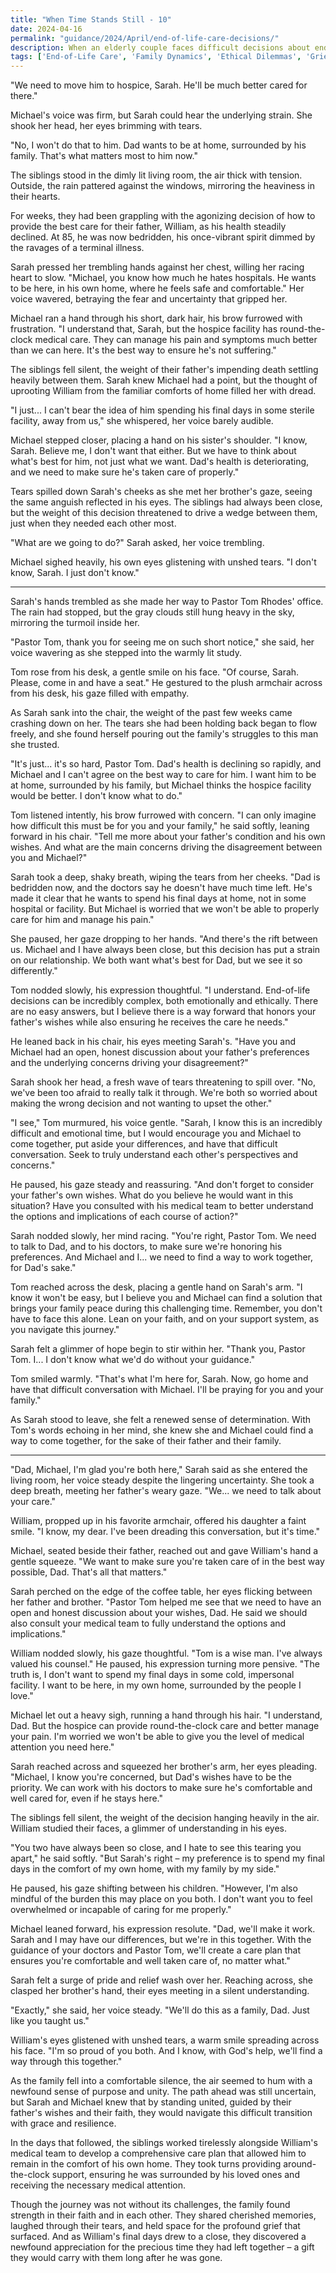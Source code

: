 ```yaml
---
title: "When Time Stands Still - 10"
date: 2024-04-16
permalink: "guidance/2024/April/end-of-life-care-decisions/"
description: When an elderly couple faces difficult decisions about end-of-life care for their terminally ill father, they turn to Pastor Tom Rhodes for guidance on navigating the emotional and ethical complexities of this sensitive situation.
tags: ['End-of-Life Care', 'Family Dynamics', 'Ethical Dilemmas', 'Grief and Loss', 'Spiritual Guidance']
---
```

"We need to move him to hospice, Sarah. He'll be much better cared for there."

Michael's voice was firm, but Sarah could hear the underlying strain. She shook her head, her eyes brimming with tears.

"No, I won't do that to him. Dad wants to be at home, surrounded by his family. That's what matters most to him now."

The siblings stood in the dimly lit living room, the air thick with tension. Outside, the rain pattered against the windows, mirroring the heaviness in their hearts.

For weeks, they had been grappling with the agonizing decision of how to provide the best care for their father, William, as his health steadily declined. At 85, he was now bedridden, his once-vibrant spirit dimmed by the ravages of a terminal illness.

Sarah pressed her trembling hands against her chest, willing her racing heart to slow. "Michael, you know how much he hates hospitals. He wants to be here, in his own home, where he feels safe and comfortable." Her voice wavered, betraying the fear and uncertainty that gripped her.

Michael ran a hand through his short, dark hair, his brow furrowed with frustration. "I understand that, Sarah, but the hospice facility has round-the-clock medical care. They can manage his pain and symptoms much better than we can here. It's the best way to ensure he's not suffering."

The siblings fell silent, the weight of their father's impending death settling heavily between them. Sarah knew Michael had a point, but the thought of uprooting William from the familiar comforts of home filled her with dread.

"I just... I can't bear the idea of him spending his final days in some sterile facility, away from us," she whispered, her voice barely audible.

Michael stepped closer, placing a hand on his sister's shoulder. "I know, Sarah. Believe me, I don't want that either. But we have to think about what's best for him, not just what we want. Dad's health is deteriorating, and we need to make sure he's taken care of properly."

Tears spilled down Sarah's cheeks as she met her brother's gaze, seeing the same anguish reflected in his eyes. The siblings had always been close, but the weight of this decision threatened to drive a wedge between them, just when they needed each other most.

"What are we going to do?" Sarah asked, her voice trembling.

Michael sighed heavily, his own eyes glistening with unshed tears. "I don't know, Sarah. I just don't know."

***

Sarah's hands trembled as she made her way to Pastor Tom Rhodes' office. The rain had stopped, but the gray clouds still hung heavy in the sky, mirroring the turmoil inside her.

"Pastor Tom, thank you for seeing me on such short notice," she said, her voice wavering as she stepped into the warmly lit study.

Tom rose from his desk, a gentle smile on his face. "Of course, Sarah. Please, come in and have a seat." He gestured to the plush armchair across from his desk, his gaze filled with empathy.

As Sarah sank into the chair, the weight of the past few weeks came crashing down on her. The tears she had been holding back began to flow freely, and she found herself pouring out the family's struggles to this man she trusted.

"It's just... it's so hard, Pastor Tom. Dad's health is declining so rapidly, and Michael and I can't agree on the best way to care for him. I want him to be at home, surrounded by his family, but Michael thinks the hospice facility would be better. I don't know what to do."

Tom listened intently, his brow furrowed with concern. "I can only imagine how difficult this must be for you and your family," he said softly, leaning forward in his chair. "Tell me more about your father's condition and his own wishes. And what are the main concerns driving the disagreement between you and Michael?"

Sarah took a deep, shaky breath, wiping the tears from her cheeks. "Dad is bedridden now, and the doctors say he doesn't have much time left. He's made it clear that he wants to spend his final days at home, not in some hospital or facility. But Michael is worried that we won't be able to properly care for him and manage his pain."

She paused, her gaze dropping to her hands. "And there's the rift between us. Michael and I have always been close, but this decision has put a strain on our relationship. We both want what's best for Dad, but we see it so differently."

Tom nodded slowly, his expression thoughtful. "I understand. End-of-life decisions can be incredibly complex, both emotionally and ethically. There are no easy answers, but I believe there is a way forward that honors your father's wishes while also ensuring he receives the care he needs."

He leaned back in his chair, his eyes meeting Sarah's. "Have you and Michael had an open, honest discussion about your father's preferences and the underlying concerns driving your disagreement?"

Sarah shook her head, a fresh wave of tears threatening to spill over. "No, we've been too afraid to really talk it through. We're both so worried about making the wrong decision and not wanting to upset the other."

"I see," Tom murmured, his voice gentle. "Sarah, I know this is an incredibly difficult and emotional time, but I would encourage you and Michael to come together, put aside your differences, and have that difficult conversation. Seek to truly understand each other's perspectives and concerns."

He paused, his gaze steady and reassuring. "And don't forget to consider your father's own wishes. What do you believe he would want in this situation? Have you consulted with his medical team to better understand the options and implications of each course of action?"

Sarah nodded slowly, her mind racing. "You're right, Pastor Tom. We need to talk to Dad, and to his doctors, to make sure we're honoring his preferences. And Michael and I... we need to find a way to work together, for Dad's sake."

Tom reached across the desk, placing a gentle hand on Sarah's arm. "I know it won't be easy, but I believe you and Michael can find a solution that brings your family peace during this challenging time. Remember, you don't have to face this alone. Lean on your faith, and on your support system, as you navigate this journey."

Sarah felt a glimmer of hope begin to stir within her. "Thank you, Pastor Tom. I... I don't know what we'd do without your guidance."

Tom smiled warmly. "That's what I'm here for, Sarah. Now, go home and have that difficult conversation with Michael. I'll be praying for you and your family."

As Sarah stood to leave, she felt a renewed sense of determination. With Tom's words echoing in her mind, she knew she and Michael could find a way to come together, for the sake of their father and their family.

***

"Dad, Michael, I'm glad you're both here," Sarah said as she entered the living room, her voice steady despite the lingering uncertainty. She took a deep breath, meeting her father's weary gaze. "We... we need to talk about your care."

William, propped up in his favorite armchair, offered his daughter a faint smile. "I know, my dear. I've been dreading this conversation, but it's time."

Michael, seated beside their father, reached out and gave William's hand a gentle squeeze. "We want to make sure you're taken care of in the best way possible, Dad. That's all that matters."

Sarah perched on the edge of the coffee table, her eyes flicking between her father and brother. "Pastor Tom helped me see that we need to have an open and honest discussion about your wishes, Dad. He said we should also consult your medical team to fully understand the options and implications."

William nodded slowly, his gaze thoughtful. "Tom is a wise man. I've always valued his counsel." He paused, his expression turning more pensive. "The truth is, I don't want to spend my final days in some cold, impersonal facility. I want to be here, in my own home, surrounded by the people I love."

Michael let out a heavy sigh, running a hand through his hair. "I understand, Dad. But the hospice can provide round-the-clock care and better manage your pain. I'm worried we won't be able to give you the level of medical attention you need here."

Sarah reached across and squeezed her brother's arm, her eyes pleading. "Michael, I know you're concerned, but Dad's wishes have to be the priority. We can work with his doctors to make sure he's comfortable and well cared for, even if he stays here."

The siblings fell silent, the weight of the decision hanging heavily in the air. William studied their faces, a glimmer of understanding in his eyes.

"You two have always been so close, and I hate to see this tearing you apart," he said softly. "But Sarah's right – my preference is to spend my final days in the comfort of my own home, with my family by my side."

He paused, his gaze shifting between his children. "However, I'm also mindful of the burden this may place on you both. I don't want you to feel overwhelmed or incapable of caring for me properly."

Michael leaned forward, his expression resolute. "Dad, we'll make it work. Sarah and I may have our differences, but we're in this together. With the guidance of your doctors and Pastor Tom, we'll create a care plan that ensures you're comfortable and well taken care of, no matter what."

Sarah felt a surge of pride and relief wash over her. Reaching across, she clasped her brother's hand, their eyes meeting in a silent understanding.

"Exactly," she said, her voice steady. "We'll do this as a family, Dad. Just like you taught us."

William's eyes glistened with unshed tears, a warm smile spreading across his face. "I'm so proud of you both. And I know, with God's help, we'll find a way through this together."

As the family fell into a comfortable silence, the air seemed to hum with a newfound sense of purpose and unity. The path ahead was still uncertain, but Sarah and Michael knew that by standing united, guided by their father's wishes and their faith, they would navigate this difficult transition with grace and resilience.

In the days that followed, the siblings worked tirelessly alongside William's medical team to develop a comprehensive care plan that allowed him to remain in the comfort of his own home. They took turns providing around-the-clock support, ensuring he was surrounded by his loved ones and receiving the necessary medical attention.

Though the journey was not without its challenges, the family found strength in their faith and in each other. They shared cherished memories, laughed through their tears, and held space for the profound grief that surfaced. And as William's final days drew to a close, they discovered a newfound appreciation for the precious time they had left together – a gift they would carry with them long after he was gone.

